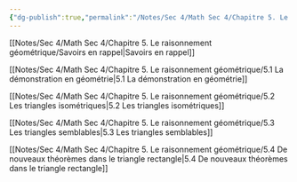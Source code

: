```yaml
---
{"dg-publish":true,"permalink":"/Notes/Sec 4/Math Sec 4/Chapitre 5. Le raisonnement géométrique/"}
---
```



[[Notes/Sec 4/Math Sec 4/Chapitre 5. Le raisonnement géométrique/Savoirs en rappel\|Savoirs en rappel]]

[[Notes/Sec 4/Math Sec 4/Chapitre 5. Le raisonnement géométrique/5.1 La démonstration en géométrie\|5.1 La démonstration en géométrie]]

[[Notes/Sec 4/Math Sec 4/Chapitre 5. Le raisonnement géométrique/5.2 Les triangles isométriques\|5.2 Les triangles isométriques]]

[[Notes/Sec 4/Math Sec 4/Chapitre 5. Le raisonnement géométrique/5.3 Les triangles semblables\|5.3 Les triangles semblables]]

[[Notes/Sec 4/Math Sec 4/Chapitre 5. Le raisonnement géométrique/5.4 De nouveaux théorèmes dans le triangle rectangle\|5.4 De nouveaux théorèmes dans le triangle rectangle]]
